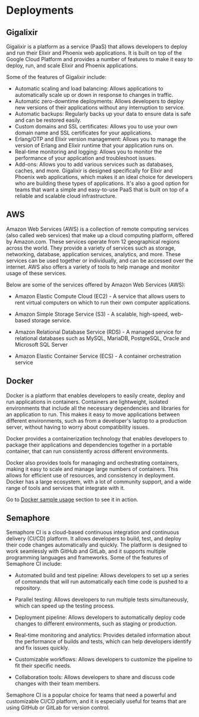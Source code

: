# Deployments

## Gigalixir

Gigalixir is a platform as a service (PaaS) that allows developers to deploy and run their Elixir and Phoenix web applications. It is built on top of the Google Cloud Platform and provides a number of features to make it easy to deploy, run, and scale Elixir and Phoenix applications.

Some of the features of Gigalixir include:

- Automatic scaling and load balancing: Allows applications to automatically scale up or down in response to changes in traffic.
- Automatic zero-downtime deployments: Allows developers to deploy new versions of their applications without any interruption to service.
- Automatic backups: Regularly backs up your data to ensure data is safe and can be restored easily.
- Custom domains and SSL certificates: Allows you to use your own domain name and SSL certificates for your applications.
- Erlang/OTP and Elixir version management: Allows you to manage the version of Erlang and Elixir runtime that your application runs on.
- Real-time monitoring and logging: Allows you to monitor the performance of your application and troubleshoot issues.
- Add-ons: Allows you to add various services such as databases, caches, and more.
  Gigalixir is designed specifically for Elixir and Phoenix web applications, which makes it an ideal choice for developers who are building these types of applications. It's also a good option for teams that want a simple and easy-to-use PaaS that is built on top of a reliable and scalable cloud infrastructure.

## AWS

Amazon Web Services (AWS) is a collection of remote computing services (also called web services) that make up a cloud computing platform, offered by Amazon.com. These services operate from 12 geographical regions across the world. They provide a variety of services such as storage, networking, database, application services, analytics, and more. These services can be used together or individually, and can be accessed over the internet. AWS also offers a variety of tools to help manage and monitor usage of these services.

Below are some of the services offered by Amazon Web Services (AWS):

- Amazon Elastic Compute Cloud (EC2) - A service that allows users to rent virtual computers on which to run their own computer applications.

- Amazon Simple Storage Service (S3) - A scalable, high-speed, web-based storage service.

- Amazon Relational Database Service (RDS) - A managed service for relational databases such as MySQL, MariaDB, PostgreSQL, Oracle and Microsoft SQL Server

- Amazon Elastic Container Service (ECS) - A container orchestration service

## Docker

Docker is a platform that enables developers to easily create, deploy and run applications in containers. Containers are lightweight, isolated environments that include all the necessary dependencies and libraries for an application to run. This makes it easy to move applications between different environments, such as from a developer's laptop to a production server, without having to worry about compatibility issues.

Docker provides a containerization technology that enables developers to package their applications and dependencies together in a portable container, that can run consistently across different environments.

Docker also provides tools for managing and orchestrating containers, making it easy to scale and manage large numbers of containers. This allows for efficient use of resources, and consistency in deployment.
Docker has a large ecosystem, with a lot of community support, and a wide range of tools and services that integrate with it.

Go to [Docker sample usage](docker/sample-rails.md) section to see it in action.

## Semaphore

Semaphore CI is a cloud-based continuous integration and continuous delivery (CI/CD) platform. It allows developers to build, test, and deploy their code changes automatically and quickly. The platform is designed to work seamlessly with GitHub and GitLab, and it supports multiple programming languages and frameworks. Some of the features of Semaphore CI include:

- Automated build and test pipeline: Allows developers to set up a series of commands that will run automatically each time code is pushed to a repository.

- Parallel testing: Allows developers to run multiple tests simultaneously, which can speed up the testing process.

- Deployment pipeline: Allows developers to automatically deploy code changes to different environments, such as staging or production.

- Real-time monitoring and analytics: Provides detailed information about the performance of builds and tests, which can help developers identify and fix issues quickly.

- Customizable workflows: Allows developers to customize the pipeline to fit their specific needs.

- Collaboration tools: Allows developers to share and discuss code changes with their team members.

Semaphore CI is a popular choice for teams that need a powerful and customizable CI/CD platform, and it is especially useful for teams that are using GitHub or GitLab for version control.
